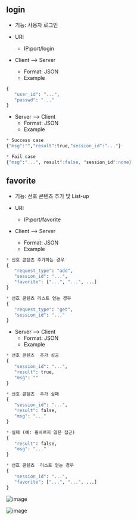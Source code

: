 ## login

* 기능: 사용자 로그인

* URI
   - IP:port/login

* Client --> Server
  - Format: JSON
  - Example

```python
{
   "user_id": "...",
   "passwd": "..."
}
```

* Server --> Client
  - Format: JSON
  - Example
  
```python
* Success case
{"msg":"","result":true,"session_id":"..."}

* Fail case
{"msg":"...", result":false, "session_id":none}
```

## favorite

* 기능: 선호 콘텐츠 추가 및 List-up

* URI
   - IP:port/favorite

* Client --> Server
  - Format: JSON
  - Example
  
```python
* 선호 콘텐츠 추가하는 경우
{
   "request_type": "add",
   "session_id": "...",
   "favorite": ["...", "...", ...]
}

* 선호 콘텐츠 리스트 얻는 경우
{
   "request_type": "get",
   "session_id": "..."
}
```

* Server --> Client
  - Format: JSON
  - Example
  
```python
* 선호 콘텐츠  추가 성공
{
   "session_id": "...",
   "result": true,
   "msg": ""
}

* 선호 콘텐츠  추가 실패
{
   "session_id": "...",
   "result": false,
   "msg": "..."
}

* 실패 (예: 올바르지 않은 접근)
{
   "result": false,
   "msg": "..."
}

* 선호 콘텐츠  리스트 얻는 경우
{
   "session_id": "...",
   "favorite": ["...", "...", ...]
}
```
![image](https://user-images.githubusercontent.com/70316401/119787184-ec018480-bf0b-11eb-8954-fe387019e8a4.png)

![image](https://user-images.githubusercontent.com/70316401/119786903-9d53ea80-bf0b-11eb-9bca-e8becacf838a.png)
